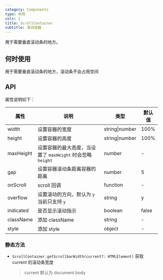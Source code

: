 ```yaml
---
category: Components
type: 布局
cols: 1
title: ScrollContainer
subtitle: 滚动容器
---
```


用于需要垂直滚动条的地方。

## 何时使用

用于需要垂直滚动条的地方，滚动条不会占用空间

## API

属性说明如下：

| 属性      | 说明                                                       | 类型           | 默认值 |
| --------- | ---------------------------------------------------------- | -------------- | ------ |
| width     | 设置容器的宽度                                             | string\|number | 100%   |
| height    | 设置容器的高度                                             | string\|number | 100%   |
| maxHeight | 设置容器的最大高度，当设置了 `maxHeight` 时会忽略 `height` | number         | -      |
| gap       | 设置容器滚动条距离容器的距离                               | number         | 5      |
| onScroll  | scroll 回调                                                | function       | -      |
| overflow  | 设置滚动的方向，默认为 `y` 当前只支持 `y`                  | string         | y      |
| indicated | 是否显示滚动指示                                           | boolean        | false  |
| className | 添加 className                                             | string         | -      |
| style     | 添加 style                                                 | object         | -      |

### 静态方法

- `ScrollContainer.getScrollbarWidth(current?: HTMLElement)` 获取 current 的滚动条宽度
  > current 默认为 document.body
